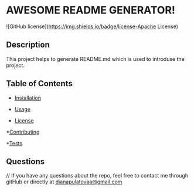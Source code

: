 # AWESOME README GENERATOR!

  ![GitHub license](https://img.shields.io/badge/license-Apache License)

  ## Description
  This project helps to generate README.md which is used to introduse the project.

  ## Table of Contents

  * [Installation](#installation)


  * [Usage](#usage)


  * [License](#license)
 

  *[Contributing](#contributing)
  

  *[Tests](#tests)
 

  ## Questions
  
  // If you have any questions about the repo, feel free to contact me through gitHub <dianapulatova>
  or directly at <dianapulatovaa@gmail.com>


